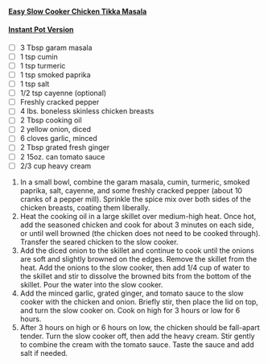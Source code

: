 #### [Easy Slow Cooker Chicken Tikka Masala](https://www.budgetbytes.com/slow-cooker-chicken-tikka-masala/)
#### [Instant Pot Version](https://www.jocooks.com/recipes/instant-pot-chicken-tikka-masala/)

- [ ] 3 Tbsp garam masala
- [ ] 1 tsp cumin
- [ ] 1 tsp turmeric
- [ ] 1 tsp smoked paprika
- [ ] 1 tsp salt
- [ ] 1/2 tsp cayenne (optional)
- [ ] Freshly cracked pepper
- [ ] 4 lbs. boneless skinless chicken breasts
- [ ] 2 Tbsp cooking oil
- [ ] 2 yellow onion, diced
- [ ] 6 cloves garlic, minced
- [ ] 2 Tbsp grated fresh ginger
- [ ] 2 15oz. can tomato sauce
- [ ] 2/3 cup heavy cream

1. In a small bowl, combine the garam masala, cumin, turmeric, smoked paprika, salt, cayenne, and some freshly cracked pepper (about 10 cranks of a pepper mill). Sprinkle the spice mix over both sides of the chicken breasts, coating them liberally.
2. Heat the cooking oil in a large skillet over medium-high heat. Once hot, add the seasoned chicken and cook for about 3 minutes on each side, or until well browned (the chicken does not need to be cooked through). Transfer the seared chicken to the slow cooker.
3. Add the diced onion to the skillet and continue to cook until the onions are soft and slightly browned on the edges. Remove the skillet from the heat. Add the onions to the slow cooker, then add 1/4 cup of water to the skillet and stir to dissolve the browned bits from the bottom of the skillet. Pour the water into the slow cooker.
4. Add the minced garlic, grated ginger, and tomato sauce to the slow cooker with the chicken and onion. Briefly stir, then place the lid on top, and turn the slow cooker on. Cook on high for 3 hours or low for 6 hours.
5. After 3 hours on high or 6 hours on low, the chicken should be fall-apart tender. Turn the slow cooker off, then add the heavy cream. Stir gently to combine the cream with the tomato sauce. Taste the sauce and add salt if needed.